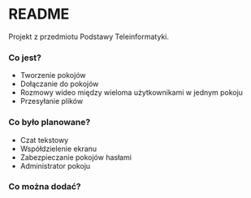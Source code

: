 # README #

Projekt z przedmiotu Podstawy Teleinformatyki.

### Co jest? ###

 * Tworzenie pokojów
 * Dołączanie do pokojów
 * Rozmowy wideo między wieloma użytkownikami w jednym pokoju
 * Przesyłanie plików


### Co było planowane? ###

 * Czat tekstowy
 * Współdzielenie ekranu
 * Zabezpieczanie pokojów hasłami
 * Administrator pokoju


### Co można dodać? ###